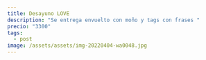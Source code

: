 ```yaml
---
title: Desayuno LOVE
description: "Se entrega envuelto con moño y tags con frases "
precio: "3300"
tags:
  - post
image: /assets/assets/img-20220404-wa0048.jpg
---
```

